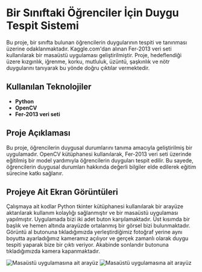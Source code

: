 # Bir Sınıftaki Öğrenciler İçin Duygu Tespit Sistemi

Bu proje, bir sınıfta bulunan öğrencilerin duygularının tespiti ve tanınması üzerine odaklanmaktadır. Kaggle.com'dan alınan Fer-2013 veri seti kullanılarak bir masaüstü uygulaması geliştirilmiştir. Proje, hedeflendiği üzere kızgınlık, iğrenme, korku, mutluluk, üzüntü, şaşkınlık ve nötr duygularını tanıyarak bu yönde doğru çıktılar vermektedir.

## Kullanılan Teknolojiler

- **Python**
- **OpenCV**
- **Fer-2013 veri seti**

## Proje Açıklaması

Bu proje, öğrencilerin duygusal durumlarını tanıma amacıyla geliştirilmiş bir uygulamadır. OpenCV kütüphanesi kullanılarak, Fer-2013 veri seti üzerinde eğitilmiş bir model yardımıyla öğrencilerin duyguları tespit edilir. Bu sayede, öğrencilerin duygusal durumları hakkında değerli bilgiler elde edilerek eğitim sürecine katkı sağlanır.

## Projeye Ait Ekran Görüntüleri

Çalışmaya ait kodlar Python tkinter kütüphanesi kullanılarak bir arayüze aktarılarak kullanım kolaylığı sağlanmıştır ve bir masaüstü uygulaması yapılmıştır. Uygulamada bizi iki adet buton karşılamaktadır. Üst kısımda bir başlık ve hemen altında arayüzde ortalanmış bir görsel bizi bulunmaktadır. Görüntü al butonuna tıkladığımızda yerleştirdiğimiz fotoğraf yerine aynı boyutta ayarladığımız kameramız açılıyor ve gerçek zamanlı olarak duygu tespiti yaparak bize bir çıktı veriyor. Akabinde sonlandır butonuna tıkladığımızda kamera kapanmaktadır.

![Masaüstü uygulamasına ait arayüz](https://github.com/ElifKumbetli/Duygu-Tan-ma/assets/77547748/473808d5-72ab-45b9-b9f4-b6360de19358)
![Masaüstü uygulamasına ait arayüz](https://github.com/ElifKumbetli/Duygu-Tan-ma/assets/77547748/a88c0dc2-2064-4547-9fc4-7689e3261ed8)


